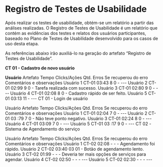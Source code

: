 # Registro de Testes de Usabilidade

Após realizar os testes de usabilidade, obtém-se um relatório a partir das análises realizadas. O Registro de Testes de Usabilidade é um relatório que contém as evidências dos testes e relatos dos usuários participantes, baseado no Plano de Testes de Usabilidade desenvolvido para os casos de uso desta etapa.

As referências abaixo irão auxiliá-lo na geração do artefato “Registro de Testes de Usabilidade”.

**CT 01 - Cadastro de novo usuário**

**Usuário**	Artefato	Tempo	Clicks/Ações	Qtd. Erros	Se recuperou do erro	Comentários e observações
Usuário 1	CT-01	03:43	8	0	-	---
Usuário 2	CT-01	02:99	9	0	-	Tarefa realizada com sucesso.
Usuário 3	CT-01	02:80	9	0	-	---
Usuário 4	CT-01	02:08	8	0	-	Cadastro rápido de ser feito.
Usuário 5	CT-01	03:13	11		-	---
CT 01 - Login de usuário

Usuário	Artefato	Tempo	Clicks/Ações	Qtd. Erros	Se recuperou do erro	Comentários e observações
Usuário 1	CT-01	02:04	7	0	-	---
Usuário 2	CT-01	03 :79	7	0	-	Não teve ponto negativo.
Usuário 3	CT-01	02:24	8	0	-	---
Usuário 4	CT-01	03:09	7	0	-	---
Usuário 5	CT-01	03 :17	9	0	-	---
CT 02 -Sistema de Agendamento do serviço

Usuário	Artefato	Tempo	Clicks/Ações	Qtd. Erros	Se recuperou do erro	Comentários e observações
Usuário 1	CT-02	02:08	-	-	-	Agendamento foi rápido.
Usuário 2	CT-02	03:40	03	01	-	Botão de agendamento lento.
Usuário 3	CT-02	01:99	-	-	-	Deveria ter mais opções de serviços para agendar.
Usuário 4	CT-02	02:50	-	-	-	---
Usuário 5	CT-02	02:30	-	-	-	---

